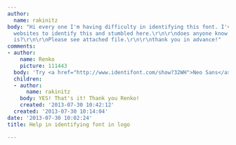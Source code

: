 ```yaml
---
author:
  name: rakinitz
body: "Hi every one I'm having difficulty in identifying this font. I've tried many
  websites to identify this and stumbled here.\r\n\r\ndoes anyone know what font this
  is?\r\n\r\nPlease see attached file.\r\n\r\nthank you in advance!"
comments:
- author:
    name: Renko
    picture: 111443
  body: 'Try <a href="http://www.identifont.com/show?32WH">Neo Sans</a> by Seb Lester. '
  children:
  - author:
      name: rakinitz
    body: YES! That's it! Thank you Renko!
    created: '2013-07-30 10:42:12'
  created: '2013-07-30 10:14:04'
date: '2013-07-30 10:02:24'
title: Help in identifying font in logo

---
```

